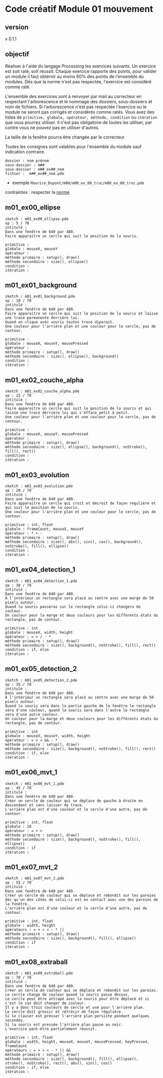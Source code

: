 # Code créatif Module 01 mouvement

## version
v 0.1.1

## objectif

Réaliser à l'aide du langage Processing les exercices suivants.
Un exercice est soit raté, soit réussit.
Chaque exercice rapporte des points, pour valider un module il faut obternir au moins 60% des points de l'ensemble du modules.
Dés que la norme n'est pas respectée, l'exercice est considéré comme raté.

L'ensemble des exercices sont à renvoyer par mail au correcteur en respectant l'arborescence et le nommage des dossiers, sous-dossiers et nom de fichiers. Si l'arborescence n'est pas respectée l'exercice ou le module ne seront pas corrigés et considérés comme ratés.
Vous avez des listes de `primitive, globale, opérateur, méthode, condition` ou `itération` que vous pourrez utiliser. Il n'est pas obligatoire de toutes les utiliser, par contre vous ne pouvez pas en utiliser d'autres.

La taille de la fenêtre pourra être changée par le correcteur.

Toutes les consignes sont valables pour l'ensemble du module sauf indication contraire.

```
dossier : nom prénom
sous-dossier : m##
sous-dossier : m##_ex##_nom
fichier :  m##_ex##_nom.pde
```
* exemple `Maurice_Dupont/m00/m00_ex_00_truc/m00_ex_00_truc.pde`


contraintes : 
respecter la [norme](https://github.com/StanLepunK/La-Voie-du-Code/blob/master/norme_voie_du_code.md)


## m01_ex00_ellipse
```
sketch : m01_ex00_ellipse.pde
xp : 5 / 70
intitulé :
Dans une fenêtre de 640 par 480.
Faire apparaitre un cercle qui suit le position de la souris.
```
```
primitive : 
globale : mouseX, mouseY
opérateur : 
méthode primaire : setup(), draw()
méthode secondaire : size(), ellipse()
condition :
itération :
```
## m01_ex01_background
```
sketch : m01_ex01_background.pde
xp : 10 / 70
intitulé :
Dans une fenêtre de 640 par 480.
Faire apparaitre un cercle qui suit le position de la souris et laisse une trace permanente derrière lui.
Quand on clique avec souris toutes trace diparait.
Une couleur pour l'arrière plan et une couleur pour le cercle, pas de contour.
```
```
primitive : 
globale : mouseX, mouseY, mousePressed
opérateur : 
méthode primaire : setup(), draw()
méthode secondaire : size(), ellipse(), background()
condition :
itération :
```
## m01_ex02_couche_alpha
```
sketch : m01_ex02_couche_alpha.pde
xp : 15 / 70
intitulé :
Dans une fenêtre de 640 par 480.
Faire apparaitre un cercle qui suit le position de la souris et qui laisse une trace dérrière lui qui s'éfface petit à petit.
Une couleur pour l'arrière plan et une couleur pour le cercle, pas de contour.
```
```
primitive : 
globale : mouseX, mouseY, mousePressed
opérateur : 
méthode primaire : setup(), draw()
méthode secondaire : size(), ellipse(), background(), noStroke(), fill(), rect()
condition :
itération :
```
## m01_ex03_evolution
```
sketch : m01_ex03_evolution.pde
xp : 20 / 70
intitulé : 
Dans une fenêtre de 640 par 480.
Faire apparaitre un cercle qui croit et décroit de façon régulière et qui suit le position de la souris.
Une couleur pour l'arrière plan et une couleur pour le cercle, pas de contour.
```
```
primitive : int, float
globale : frameCount, mouseX, mouseY
opérateur : * + -
méthode primaire : setup(), draw()
méthode secondaire : size(), abs(), sin(), cos(), background(), noStroke(), fill(), ellipse()
condition :
itération :
```
## m01_ex04_detection_1
```
sketch : m01_ex04_detection_1.pde
xp : 30 / 70
intitulé : 
Dans une fenêtre de 640 par 480.
À l'intérieur un rectangle sera placé au centre avec une marge de 50 pixels autour.
Quand la souris passeras sur le rectangle celui-ci changera de couleur.
Un couleur pour la marge et deux couleurs pour les différents états du rectangle, pas de contour.
```
```
primitive : int
globale : mouseX, width, height
opérateur : = > / - *
méthode primaire : setup(), draw()
méthode secondaire : size(), background(), noStroke(), fill(), rect()
condition : if, else
itération :
```
## m01_ex05_detection_2
```
sketch : m01_ex05_detection_2.pde
xp : 35 / 70
intitulé : 
Dans une fenêtre de 640 par 480.
À l'intérieur un rectangle sera placé au centre avec une marge de 50 pixels autour.
Quand la souris sera dans la partie gauche de la fenêtre le rectangle sera d'une couleur, quand la souris sera dans l'autre le rectangle sera d'une autre couleur.
Un couleur pour la marge et deux couleurs pour les différents états du rectangle, pas de contour.
```
```
primitive : int
globale : mouseX, mouseY, width, height
opérateur : = > < && - *
méthode primaire : setup(), draw()
méthode secondaire : size(), background(), noStroke(), fill(), rect()
condition : if, else
itération :
```
## m01_ex06_mvt_1
```
sketch : m01_ex06_mvt_1.pde
xp : 45 / 70
intitulé : 
Dans une fenêtre de 640 par 480. 
Créer un cercle de couleur qui se déplace de gauche à droite en descendant et sans laisser de trace.
L'arrière plan est d'une couleur et le cercle d'une autre, pas de contour.
```
```
primitive : int, float
globale : 10
opérateur : = + >
méthode primaire : setup(), draw()
méthode secondaire : size(), background(), noStroke(), fill(), ellipse()
condition : if
itération :
```
## m01_ex07_mvt_2
```
sketch : m01_ex07_mvt_2.pde
xp : 55 / 70
intitulé : 
Dans une fenêtre de 640 par 480.
Créer un cercle de couleur qui se déplace et rebondit sur les paroies dés qu'un des côtés de celui-ci est en contact avec une des paroies de la fenêtre.
L'arrière plan est d'une couleur et le cercle d'une autre, pas de contour.
```
```
primitive : int, float
globale : width, height
opérateurs : = + > < - * ||
méthode primaire : setup(), draw()
méthode secondaire : size(), background(), fill(), ellipse()
condition : if
itération :
```
## m01_ex08_extraball
```
sketch : m01_ex08_extraball.pde
xp : 70 / 70
intitulé : 
Dans une fenêtre de 640 par 480.
Créer un cercle de couleur qui se déplace et rebondit sur les paroies. 
Le cercle change de couleur quand la souris passe dessus. 
Le cercle peut être attrapé avec la souris pour être déplacé et si c'est le cas doit changer de couleur.
Il y a donc trois couleurs de cercle et une pour l'arrière plan. 
Le cercle doit grossir et rétrécir de façon régulière.
Si le clavier est présser l'arrière plan persiste pendant quelques secondes.
Si la souris est pressée l'arrière plan passe au noir.
L'exercice peut-être partielement réussit.
```
```
primitive : int, float
globale : width, height, mouseX, mouseY, mousePressed, keyPressed, frameCount
opérateurs : = + > < - * || &&
méthode primaire : setup(), draw()
méthode secondaire : size(), background(), fill(), ellipse(), stroke(), noStroke(), rect(), abs(), sin(), cos()
condition : if, else
itération :
```


